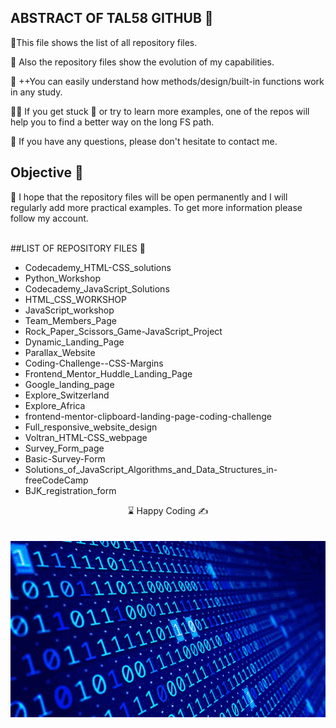 

## ABSTRACT OF TAL58 GITHUB  🌄

🌲This file shows the list of all repository files.

🔗 Also the repository files show the evolution of my capabilities.

🐍  ++You can easily understand how methods/design/built-in functions work in any study.

👨‍💻 If you get stuck 🐛 or try to learn more examples, one of the repos will help you to find a better way on the long FS path.

📨 If you have any questions, please don't hesitate to contact me.

## Objective 🎯 

🏇 I hope that the repository files will be open permanently and I will regularly add more practical examples. To get more information please follow my account.
<br><br>

##LIST OF REPOSITORY FILES 💾

- Codecademy_HTML-CSS_solutions
- Python_Workshop
- Codecademy_JavaScript_Solutions
- HTML_CSS_WORKSHOP
- JavaScript_workshop 
- Team_Members_Page
- Rock_Paper_Scissors_Game-JavaScript_Project
- Dynamic_Landing_Page 
- Parallax_Website
- Coding-Challenge--CSS-Margins
- Frontend_Mentor_Huddle_Landing_Page 
- Google_landing_page
- Explore_Switzerland
- Explore_Africa 
- frontend-mentor-clipboard-landing-page-coding-challenge
- Full_responsive_website_design
- Voltran_HTML-CSS_webpage
- Survey_Form_page
- Basic-Survey-Form
- Solutions_of_JavaScript_Algorithms_and_Data_Structures_in-freeCodeCamp
- BJK_registration_form


<center> ⌛ Happy Coding  ✍ </center>
<br>
<br>

<img src="./coding.gif" align="left" alt="desktop_version">



